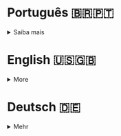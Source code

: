 # Português 🇧🇷🇵🇹

<details>
  <summary>
    Saiba mais
  </summary>
  
  # Blogs Api
Projeto da [Trybe](https://www.betrybe.com/) - Bloco 24 - REST API para gestão de blog feita com Node.js e Sequelize.

## 💻 Projeto

API RESTful para uma aplicação de produção de conteúdo para um blog utilizando Node.js e Sequelize.

<details>
  <summary><strong>🏆 Meu desempenho</strong></summary><br />

  <img src="project-infos/requisitos-blogs-api.png"/>
</details>


## 🚀 Tecnologias
> Este projeto foi desenvolvido com:

- Node JS
- Express
- MySQL
- Docker
- Docker Compose
- Postman

## 📌 Habilidades
> Habilidades desenvolvidas:

- Desenvolver uma API RESTful de um CRUD (Create, Read, Update e Delete);
- Utilizar o ORM Sequelize para a leitura e escrita em um banco de dados SQL.


## 🐋 Executando o Docker Compose

```bash
docker-compose up -d
docker exec -it blogs_api bash
```

## ⬇️ Instalando dependências

```bash
npm install
``` 

## ⚡ Executando o projeto

- Definindo as varáveis de ambiente em um arquivo .env;
- Criando o banco de dados e as tabelas com:

```
npx sequelize db:create
npx sequelize db:migrate
```

- Se desejado, populando as tabelas com dados iniciais com:

```
npx sequelize db:seed:all
```

- Após isso, a aplicação pode ser iniciada com:

```
npm run debug
```

## Time de desenvolvimento
> Projeto individual:
  <img height="100px" width="100px" src="https://avatars.githubusercontent.com/u/67388710?v=4"/>

## 💬 Contatos

<div align="center" style="display: inline_block">
  <a href="https://rabeloguedes.github.io" target="_blank">
    <img height="28rem" src="https://img.shields.io/badge/my_portfolio-3fc337?style=for-the-badge" target="_blank">
  </a> 
  <a href="https://www.linkedin.com/in/al%C3%AA-emmanuel-rabelo-guedes/" target="_blank">
    <img height="28rem" src="https://img.shields.io/badge/LinkedIn-0077B5?style=for-the-badge&logo=linkedin&logoColor=white">
  </a> 
   <a href="mailto:rabeloguedes@proton.me">
     <img src="https://img.shields.io/badge/ProtonMail-8B89CC?style=for-the-badge&logo=protonmail&logoColor=white" target="_blank">
  </a>
</div>

</details>

# English 🇺🇸🇬🇧

<details>
  <summary>
    More
  </summary>
  
  # Blogs Api
Project from [Trybe](https://www.betrybe.com/) - Block 24 - REST API for blog management made with Node.js and Sequelize.

## 💻 Project

API RESTful for a blog content production application using Node.js and Sequelize.

<details>
  <summary><strong>🏆 My accomplishment</strong></summary><br />

  <img src="project-infos/requisitos-blogs-api.png"/>
</details>


## 🚀 Technologies
> This project was developed with:

- Node JS
- Express
- MySQL
- Docker
- Docker Compose
- Postman

## 📌 Skills
> Practiced skills:

- Developing an API RESTful CRUD (Create, Read, Update and Delete);
- Using the ORM Sequelize for reading and writing in a SQL database.

## 🐋 Executing the Docker Compose

```bash
docker-compose up -d
docker exec -it blogs_api bash
```

 ## ⬇️ Install dependencies

```bash
npm install
``` 

## ⚡ Running the project

- Defining the environment variables in a .env file;
- Creating the database and tables with:

```
npx sequelize db:create
npx sequelize db:migrate
```

- If desired, populating the tables with initial data with:

```
npx sequelize db:seed:all
```

- After that, the application can be started with:

```
npm run debug
```

## Squad
> Single Person Project:
  <img height="100px" width="100px" src="https://avatars.githubusercontent.com/u/67388710?v=4"/>

## 💬 Contact

<div align="center" style="display: inline_block">
  <a href="https://rabeloguedes.github.io" target="_blank">
    <img height="28rem" src="https://img.shields.io/badge/my_portfolio-3fc337?style=for-the-badge" target="_blank">
  </a> 
  <a href="https://www.linkedin.com/in/al%C3%AA-emmanuel-rabelo-guedes/" target="_blank">
    <img height="28rem" src="https://img.shields.io/badge/LinkedIn-0077B5?style=for-the-badge&logo=linkedin&logoColor=white">
  </a> 
   <a href="mailto:rabeloguedes@proton.me">
     <img src="https://img.shields.io/badge/ProtonMail-8B89CC?style=for-the-badge&logo=protonmail&logoColor=white" target="_blank">
  </a>
</div>

</details>

# Deutsch 🇩🇪

<details>
  <summary>
    Mehr
  </summary>
  
  # Blogs Api
Projekt von [Trybe](https://www.betrybe.com/) - Block 24 - REST API für Blog-Verwaltung mit Node.js und Sequelize.

## 💻 Projekt

API RESTful für eine Blog-Inhaltsproduktionsanwendung mit Node.js und Sequelize.

<details>
  <summary><strong>🏆 Meine Leistung</strong></summary><br />

  <img src="project-infos/requisitos-blogs-api.png"/>
</details>

## 🚀 Technologies
> Dieses Projekt wurde mit den entsprechenden Technologies hergestellt:

- Node JS
- Express
- MySQL
- Docker
- Docker Compose
- Postman

## 📌 Fähigkeiten
> Ausgeübte Fähigkeiten:

- Entwickeln einer API RESTful CRUD (Create, Read, Update und Delete);
- Verwenden des ORM Sequelize zum Lesen und Schreiben in einer SQL-Datenbank.

## 🐋 Ausführen des Docker Composes

```bash
docker-compose up -d
docker exec -it blogs_api bash
```

## ⬇️ Installieren dependencies

```bash
npm install
``` 

## ⚡ Projekt ausführen

- Definition der Umgebungsvariablen in einer .env-Datei;
- Erstellen der Datenbank und Tabellen mit:

```
npx sequelize db:create
npx sequelize db:migrate
```

- Wenn gewünscht, können die Tabellen mit initialen Daten gefüllt werden mit:

```
npx sequelize db:seed:all
```

- Nachdem die Anwendung gestartet werden kann mit:

```
npm run debug
```

## Entwickungsteam
> Einer Person Projekt:
  <img height="100px" width="100px" src="https://avatars.githubusercontent.com/u/67388710?v=4"/>

## 💬 Kontakt

<div align="center" style="display: inline_block">
  <a href="https://rabeloguedes.github.io" target="_blank">
    <img height="28rem" src="https://img.shields.io/badge/my_portfolio-3fc337?style=for-the-badge" target="_blank">
  </a> 
  <a href="https://www.linkedin.com/in/al%C3%AA-emmanuel-rabelo-guedes/" target="_blank">
    <img height="28rem" src="https://img.shields.io/badge/LinkedIn-0077B5?style=for-the-badge&logo=linkedin&logoColor=white">
  </a> 
   <a href="mailto:rabeloguedes@proton.me">
     <img src="https://img.shields.io/badge/ProtonMail-8B89CC?style=for-the-badge&logo=protonmail&logoColor=white" target="_blank">
  </a>
</div>

</details>
